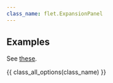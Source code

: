 ```yaml
---
class_name: flet.ExpansionPanel
---
```


## Examples

See [these](expansionpanellist.md#examples).

{{ class_all_options(class_name) }}
